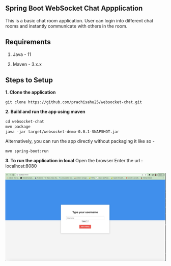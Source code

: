 ## Spring Boot WebSocket Chat Appplication

This is a basic chat room application. User can login into  different chat rooms  and instantly communicate with others in the room.

## Requirements

1. Java - 11

2. Maven - 3.x.x

## Steps to Setup

**1. Clone the application**

    git clone https://github.com/prachisahu25/websocket-chat.git

**2. Build and run the app using maven**

    cd websocket-chat
    mvn package
    java -jar target/websocket-demo-0.0.1-SNAPSHOT.jar

Alternatively, you can run the app directly without packaging it like so -

    mvn spring-boot:run

**3. To run the application in local**
    Open the browser
    Enter the url : localhost:8080


![screenshot](screenshot.jpeg)